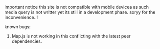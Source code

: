 important notice this site is not compatible with mobile devicea as such media query is not writter yet its still in a development phase. soryy for the inconvenience..!

known bugs:
1. Map.js is not working in this conflicting with the latest peer dependencies.
